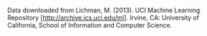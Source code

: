 Data downloaded from Lichman, M. (2013). UCI Machine Learning Repository [http://archive.ics.uci.edu/ml]. Irvine, CA: University of California, School of Information and Computer Science.

